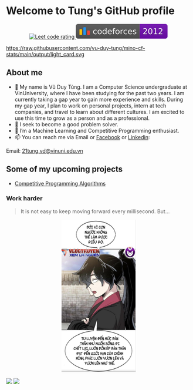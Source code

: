 # Welcome to Tung's GitHub profile

<p align="center">
  <a href="https://leetcode.com/Play_With_Mino/">
    <img src="https://cp-logo.vercel.app/leetcode/sudiptob2" alt="Leet code rating" />
  </a>
  <a href="https://codeforces.com/profile/Nisekoi">
    <img src="https://raw.githubusercontent.com/vu-duy-tung/mino-cf-stats/main/output/max_rating.svg" alt="Leet code rating" />
  </a>


  https://raw.githubusercontent.com/vu-duy-tung/mino-cf-stats/main/output/light_card.svg

</p>

## About me
- 👋 My name is Vũ Duy Tùng. I am a Computer Science undergraduate at VinUniversity, where I have been studying for the past two years. I am currently taking a gap year to gain more experience and skills. During my gap year, I plan to work on personal projects, intern at tech companies, and travel to learn about different cultures. I am excited to use this time to grow as a person and as a professional.
- 👀 I seek to become a good problem solver.
- 🌱 I’m a Machine Learning and Competitive Programming enthusiast. 
- 📫 You can reach me via Email or [Facebook](https://www.facebook.com/tung.vuduy.54/) or [Linkedin](https://www.linkedin.com/in/t%C3%B9ng-v%C5%A9-duy-208486203/):

Email: 21tung.vd@vinuni.edu.vn

## Some of my upcoming projects
- [Competitive Programming Algorithms](https://github.com/vu-duy-tung/CP-Algorithm)

### Work harder
> It is not easy to keep moving forward every millisecond. But...
<p align="center">
  <img src="361917144_2049101378763446_9049986603324305982_n.jpg" style="width:40%;">
</p>


</p>
<img height="273em" src="https://leetcard.jacoblin.cool/Play_With_Mino?theme=dark&font=Noto%20Sans%20Old%20Permic" />
<img height="280em" src="https://raw.githubusercontent.com/sudiptob2/cf-stats/main/output/light_card.svg" />
</p>

